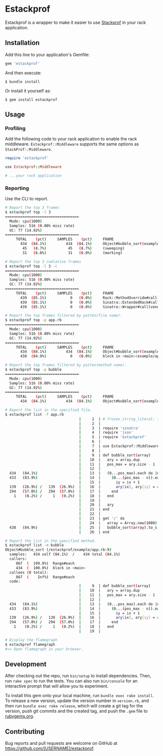 # Estackprof

Estackprof is a wrapper to make it easier to use [Stackprof](https://github.com/tmm1/stackprof) in your rack application.

## Installation

Add this line to your application's Gemfile:

```ruby
gem 'estackprof'
```

And then execute:

    $ bundle install

Or install it yourself as:

    $ gem install estackprof

## Usage

### Profiling

Add the following code to your rack application to enable the rack middleware.
`Estackprof::Middleware` supports the same options as `StackProf::Middleware`.

```ruby
require 'estackprof'

use Estackprof::Middleware

# ...your rack application
```

### Reporting

Use the CLI to report.

```sh
# Report the top 3 frames
$ estackprof top -l 3
==================================
  Mode: cpu(1000)
  Samples: 516 (0.00% miss rate)
  GC: 77 (14.92%)
==================================
     TOTAL    (pct)     SAMPLES    (pct)     FRAME
       434  (84.1%)         434  (84.1%)     Object#bubble_sort(example/app.rb:9)
        45   (8.7%)          45   (8.7%)     (sweeping)
        31   (6.0%)          31   (6.0%)     (marking)

# Report the top 3 cumlative frames
$ estackprof top -l 3 -c
==================================
  Mode: cpu(1000)
  Samples: 516 (0.00% miss rate)
  GC: 77 (14.92%)
==================================
     TOTAL    (pct)     SAMPLES    (pct)     FRAME
       439  (85.1%)           0   (0.0%)     Rack::MethodOverride#call(vendor/bundle/ruby/3.0.0/gems/rack-2.2.3/lib/rack/method_override.rb:15)
       439  (85.1%)           0   (0.0%)     Sinatra::ExtendedRack#call(vendor/bundle/ruby/3.0.0/gems/sinatra-2.1.0/lib/sinatra/base.rb:215)
       439  (85.1%)           0   (0.0%)     Sinatra::Wrapper#call(vendor/bundle/ruby/3.0.0/gems/sinatra-2.1.0/lib/sinatra/base.rb:1990)

# Report the top frames filtered by patten(file name).
$ estackprof top -p app.rb
==================================
  Mode: cpu(1000)
  Samples: 516 (0.00% miss rate)
  GC: 77 (14.92%)
==================================
     TOTAL    (pct)     SAMPLES    (pct)     FRAME
       434  (84.1%)         434  (84.1%)     Object#bubble_sort(example/app.rb:9)
       438  (84.9%)           0   (0.0%)     block in <main>(example/app.rb:23)

# Report the top frames filtered by patten(method name).
$ estackprof top -p bubble
==================================
  Mode: cpu(1000)
  Samples: 516 (0.00% miss rate)
  GC: 77 (14.92%)
==================================
     TOTAL    (pct)     SAMPLES    (pct)     FRAME
       434  (84.1%)         434  (84.1%)     Object#bubble_sort(example/app.rb:9)

# Report the list in the specified file.
$ estackprof list -f app.rb
                                  |     1  | # frozen_string_literal: true
                                  |     2  | 
                                  |     3  | require 'sinatra'
                                  |     4  | require 'json'
                                  |     5  | require 'estackprof'
                                  |     6  | 
                                  |     7  | use Estackprof::Middleware
                                  |     8  | 
                                  |     9  | def bubble_sort(array)
                                  |    10  |   ary = array.dup
                                  |    11  |   pos_max = ary.size - 1
                                  |    12  | 
  434   (84.1%)                   |    13  |   (0...pos_max).each do |n|
  433   (83.9%)                   |    14  |     (0...(pos_max - n)).each do |ix|
                                  |    15  |       iy = ix + 1
  139   (26.9%) /   139  (26.9%)  |    16  |       ary[ix], ary[iy] = ary[iy], ary[ix] if ary[ix] > ary[iy]
  294   (57.0%) /   294  (57.0%)  |    17  |     end
    1    (0.2%) /     1   (0.2%)  |    18  |   end
                                  |    19  | 
                                  |    20  |   ary
                                  |    21  | end
                                  |    22  | 
                                  |    23  | get '/' do
                                  |    24  |   array = Array.new(1000) { rand(10_000) }
  438   (84.9%)                   |    25  |   bubble_sort(array).to_s
                                  |    26  | end

# Report the list in the specified method.
$ estackprof list -m bubble
Object#bubble_sort (/estackprof/example/app.rb:9)
  samples:   434 self (84.1%)  /    434 total (84.1%)
  callers:
     867  (  199.8%)  Range#each
     434  (  100.0%)  block in <main>
  callees (0 total):
     867  (    Inf%)  Range#each
  code:
                                  |     9  | def bubble_sort(array)
                                  |    10  |   ary = array.dup
                                  |    11  |   pos_max = ary.size - 1
                                  |    12  | 
  434   (84.1%)                   |    13  |   (0...pos_max).each do |n|
  433   (83.9%)                   |    14  |     (0...(pos_max - n)).each do |ix|
                                  |    15  |       iy = ix + 1
  139   (26.9%) /   139  (26.9%)  |    16  |       ary[ix], ary[iy] = ary[iy], ary[ix] if ary[ix] > ary[iy]
  294   (57.0%) /   294  (57.0%)  |    17  |     end
    1    (0.2%) /     1   (0.2%)  |    18  |   end
                                  |    19  |

# Display the flamegraph
$ estackprof flamegraph
#=> Open flamegraph in your browser.
```

## Development

After checking out the repo, run `bin/setup` to install dependencies. Then, run `rake spec` to run the tests. You can also run `bin/console` for an interactive prompt that will allow you to experiment.

To install this gem onto your local machine, run `bundle exec rake install`. To release a new version, update the version number in `version.rb`, and then run `bundle exec rake release`, which will create a git tag for the version, push git commits and the created tag, and push the `.gem` file to [rubygems.org](https://rubygems.org).

## Contributing

Bug reports and pull requests are welcome on GitHub at https://github.com/[USERNAME]/estackprof.
